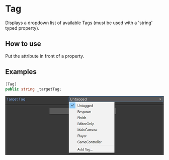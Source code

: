# Tag
Displays a dropdown list of available Tags (must be used with a 'string' typed property).

## How to use
Put the attribute in front of a property.

## Examples
```cs
[Tag]
public string _targetTag;
```
![](img/TagAttributeInspectorPreview.png)
